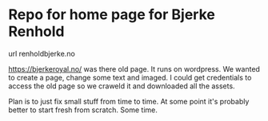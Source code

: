 # Repo for home page for Bjerke Renhold

url renholdbjerke.no


https://bjerkeroyal.no/ was there old page. It runs on wordpress. 
We wanted to create a page, change some text and imaged. I could get credentials to access the old page so we craweld it and downloaded all the assets. 

Plan is to just fix small stuff from time to time. At some point it's probably better to start fresh from scratch. Some time.
